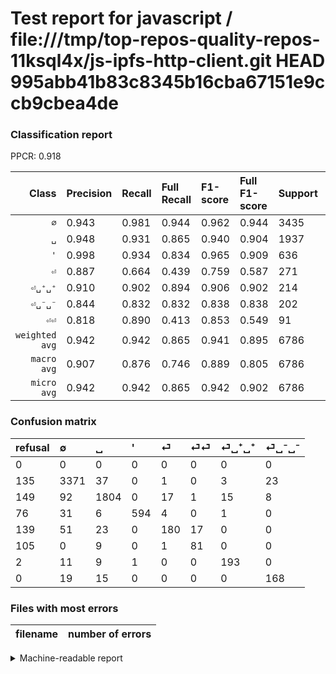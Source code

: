 # Test report for javascript / file:///tmp/top-repos-quality-repos-11ksql4x/js-ipfs-http-client.git HEAD 995abb41b83c8345b16cba67151e9ccb9cbea4de

### Classification report

PPCR: 0.918

| Class | Precision | Recall | Full Recall | F1-score | Full F1-score | Support | Full Support | PPCR |
|------:|:----------|:-------|:------------|:---------|:---------|:--------|:-------------|:-----|
| `∅` | 0.943| 0.981| 0.944| 0.962| 0.944| 3435| 3570| 0.962 |
| `␣` | 0.948| 0.931| 0.865| 0.940| 0.904| 1937| 2086| 0.929 |
| `'` | 0.998| 0.934| 0.834| 0.965| 0.909| 636| 712| 0.893 |
| `⏎` | 0.887| 0.664| 0.439| 0.759| 0.587| 271| 410| 0.661 |
| `⏎␣⁺␣⁺` | 0.910| 0.902| 0.894| 0.906| 0.902| 214| 216| 0.991 |
| `⏎␣⁻␣⁻` | 0.844| 0.832| 0.832| 0.838| 0.838| 202| 202| 1.000 |
| `⏎⏎` | 0.818| 0.890| 0.413| 0.853| 0.549| 91| 196| 0.464 |
| `weighted avg` | 0.942| 0.942| 0.865| 0.941| 0.895| 6786| 7392| 0.918 |
| `macro avg` | 0.907| 0.876| 0.746| 0.889| 0.805| 6786| 7392| 0.918 |
| `micro avg` | 0.942| 0.942| 0.865| 0.942| 0.902| 6786| 7392| 0.918 |

### Confusion matrix

|refusal|  ∅| ␣| '| ⏎| ⏎⏎| ⏎␣⁺␣⁺| ⏎␣⁻␣⁻| 
|:---|:---|:---|:---|:---|:---|:---|:---|
|0 |0 |0 |0 |0 |0 |0 |0 |
|135 |3371 |37 |0 |1 |0 |3 |23 |
|149 |92 |1804 |0 |17 |1 |15 |8 |
|76 |31 |6 |594 |4 |0 |1 |0 |
|139 |51 |23 |0 |180 |17 |0 |0 |
|105 |0 |9 |0 |1 |81 |0 |0 |
|2 |11 |9 |1 |0 |0 |193 |0 |
|0 |19 |15 |0 |0 |0 |0 |168 |

### Files with most errors

| filename | number of errors|
|:----:|:-----|

<details>
    <summary>Machine-readable report</summary>
```json
{
  "cl_report": {"\u0027": {"f1-score": 0.9650690495532088, "precision": 0.9983193277310924, "recall": 0.9339622641509434, "support": 636}, "macro avg": {"f1-score": 0.8889364367974116, "precision": 0.9069590084100082, "recall": 0.8763623586586176, "support": 6786}, "micro avg": {"f1-score": 0.9417919245505453, "precision": 0.9417919245505453, "recall": 0.9417919245505453, "support": 6786}, "weighted avg": {"f1-score": 0.9407616016370097, "precision": 0.941682087752607, "recall": 0.9417919245505453, "support": 6786}, "\u2205": {"f1-score": 0.9617689015691869, "precision": 0.9429370629370629, "recall": 0.9813682678311499, "support": 3435}, "\u23ce": {"f1-score": 0.7594936708860759, "precision": 0.8866995073891626, "recall": 0.6642066420664207, "support": 271}, "\u23ce\u23ce": {"f1-score": 0.8526315789473683, "precision": 0.8181818181818182, "recall": 0.8901098901098901, "support": 91}, "\u23ce\u2423\u207a\u2423\u207a": {"f1-score": 0.9061032863849765, "precision": 0.910377358490566, "recall": 0.9018691588785047, "support": 214}, "\u23ce\u2423\u207b\u2423\u207b": {"f1-score": 0.8379052369077306, "precision": 0.8442211055276382, "recall": 0.8316831683168316, "support": 202}, "\u2423": {"f1-score": 0.9395833333333333, "precision": 0.9479768786127167, "recall": 0.9313371192565824, "support": 1937}},
  "cl_report_full": {"\u0027": {"f1-score": 0.9089517980107116, "precision": 0.9983193277310924, "recall": 0.8342696629213483, "support": 712}, "macro avg": {"f1-score": 0.804748384370092, "precision": 0.9069590084100082, "recall": 0.7458331126448522, "support": 7392}, "micro avg": {"f1-score": 0.9015375934546481, "precision": 0.9417919245505453, "recall": 0.8645833333333334, "support": 7392}, "weighted avg": {"f1-score": 0.8948935076087992, "precision": 0.939617566552992, "recall": 0.8645833333333334, "support": 7392}, "\u2205": {"f1-score": 0.9435969209237227, "precision": 0.9429370629370629, "recall": 0.9442577030812325, "support": 3570}, "\u23ce": {"f1-score": 0.5872756933115824, "precision": 0.8866995073891626, "recall": 0.43902439024390244, "support": 410}, "\u23ce\u23ce": {"f1-score": 0.5491525423728814, "precision": 0.8181818181818182, "recall": 0.413265306122449, "support": 196}, "\u23ce\u2423\u207a\u2423\u207a": {"f1-score": 0.9018691588785046, "precision": 0.910377358490566, "recall": 0.8935185185185185, "support": 216}, "\u23ce\u2423\u207b\u2423\u207b": {"f1-score": 0.8379052369077306, "precision": 0.8442211055276382, "recall": 0.8316831683168316, "support": 202}, "\u2423": {"f1-score": 0.9044873401855101, "precision": 0.9479768786127167, "recall": 0.8648130393096836, "support": 2086}},
  "ppcr": 0.9180194805194806
}
```
</details>
